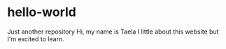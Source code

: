 # hello-world
Just another repository
Hi, my name is Taela I little about this website but I'm excited to learn.

